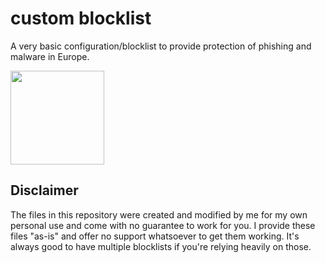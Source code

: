 # custom blocklist

A very basic configuration/blocklist to provide protection of phishing and malware in Europe.

<img src="https://i.imgur.com/ah8GB08.png" height="150px"/>  

## Disclaimer
The files in this repository were created and modified by me for my own personal use and come with no guarantee to work for you. I provide these files "as-is" and offer no support whatsoever to get them working. It's always good to have multiple blocklists if you're relying heavily on those.
